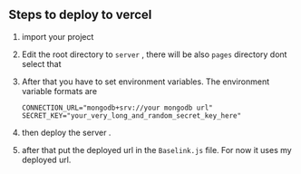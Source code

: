## Steps to deploy to vercel

1. import your project
2. Edit the root directory to `server` , there will be also `pages` directory dont select that
3. After that you have to set environment variables. The environment variable formats are
    ```
    CONNECTION_URL="mongodb+srv://your mongodb url"
    SECRET_KEY="your_very_long_and_random_secret_key_here"
    ```

4. then deploy the server .
5. after that put the deployed url in the `Baselink.js` file. For now it uses my deployed url.